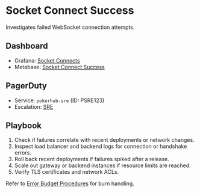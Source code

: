 # Socket Connect Success

Investigates failed WebSocket connection attempts.
 
## Dashboard
- Grafana: [Socket Connects](../../infrastructure/observability/socket-connects-dashboard.json)
- Metabase: [Socket Connect Success](../analytics-dashboards.md#socket-connect-success-1)

## PagerDuty
- Service: `pokerhub-sre` (ID: PSRE123)
- Escalation: [SRE](https://pokerhub.pagerduty.com/escalation_policies/PABC123)

## Playbook
1. Check if failures correlate with recent deployments or network changes.
2. Inspect load balancer and backend logs for connection or handshake errors.
3. Roll back recent deployments if failures spiked after a release.
4. Scale out gateway or backend instances if resource limits are reached.
5. Verify TLS certificates and network ACLs.

Refer to [Error Budget Procedures](../error-budget-procedures.md) for burn handling.

